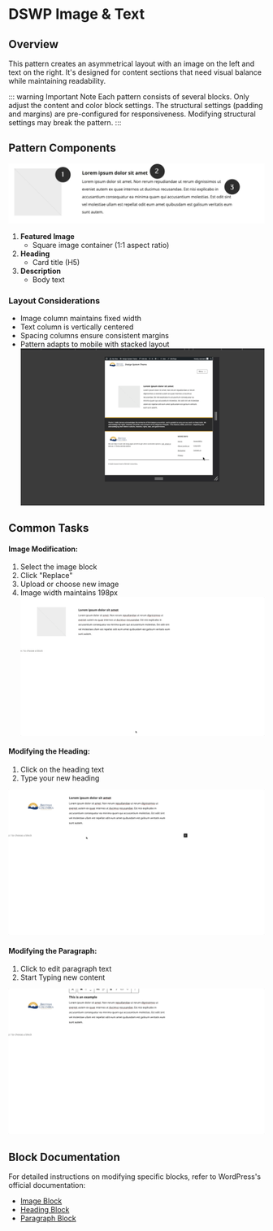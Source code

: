 # DSWP Image & Text

## Overview
This pattern creates an asymmetrical layout with an image on the left and text on the right. It's designed for content sections that need visual balance while maintaining readability.

::: warning Important Note
Each pattern consists of several blocks. Only adjust the content and color block settings. The structural settings (padding and margins) are pre-configured for responsiveness. Modifying structural settings may break the pattern.
:::

## Pattern Components
![Pattern Components](/images/patterns/dswp-image-and-text/a.png)
1. **Featured Image** 
   - Square image container (1:1 aspect ratio)
2. **Heading** 
   - Card title (H5)
3. **Description**
   - Body text

### Layout Considerations
- Image column maintains fixed width
- Text column is vertically centered
- Spacing columns ensure consistent margins
- Pattern adapts to mobile with stacked layout
![Responsive behavior](/images/patterns/dswp-image-and-text/b.gif)

## Common Tasks

#### Image Modification:
1. Select the image block
2. Click "Replace"
3. Upload or choose new image
4. Image width maintains 198px
![Image replacement](/images/patterns/dswp-image-and-text/c.gif)

#### Modifying the Heading:
1. Click on the heading text
2. Type your new heading

![Modifying the Heading](/images/patterns/dswp-image-and-text/d.gif)
   
#### Modifying the Paragraph:
1. Click to edit paragraph text
2. Start Typing new content

![Modifying the Paragraph](/images/patterns/dswp-image-and-text/e.gif)

## Block Documentation
For detailed instructions on modifying specific blocks, refer to WordPress's official documentation:
- [Image Block](https://wordpress.com/support/wordpress-editor/blocks/image-block/)
- [Heading Block](https://wordpress.com/support/wordpress-editor/blocks/heading-block/)
- [Paragraph Block](https://wordpress.com/support/wordpress-editor/blocks/paragraph-block/)
